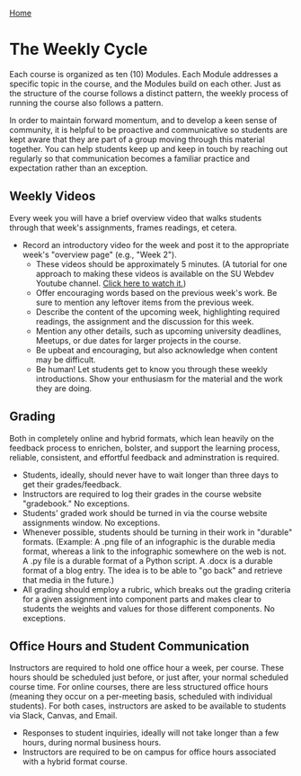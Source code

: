 [Home](http://milesccoleman.com/DICE_Instructor_Handbook/)
# The Weekly Cycle

Each course is organized as ten (10) Modules. Each Module addresses a specific topic in the course, and the Modules build on each other. Just as the structure of the course follows a distinct pattern, the weekly process of running the course also follows a pattern.

In order to maintain forward momentum, and to develop a keen sense of community, it is helpful to be proactive and communicative so students are kept aware that they are part of a group moving through this material together. You can help students keep up and keep in touch by reaching out regularly so that communication becomes a familiar practice and expectation rather than an exception.

## Weekly Videos
Every week you will have a brief overview video that walks students through that week's assignments, frames readings, et cetera. 

* Record an introductory video for the week and post it to the appropriate week's "overview page" (e.g., "Week 2"). 
    * These videos should be approximately 5 minutes. (A tutorial for one approach to making these videos is available on the SU Webdev Youtube channel. [Click here to watch it.](https://www.youtube.com/watch?v=4xehP91_bZU))
    * Offer encouraging words based on the previous week's work. Be sure to mention any leftover items from the previous week.
    * Describe the content of the upcoming week, highlighting required readings, the assignment and the discussion for this week.
    * Mention any other details, such as upcoming university deadlines, Meetups, or due dates for larger projects in the course.
    * Be upbeat and encouraging, but also acknowledge when content may be difficult.
    * Be human! Let students get to know you through these weekly introductions. Show your enthusiasm for the material and the work they are doing.

## Grading
Both in completely online and hybrid formats, which lean heavily on the feedback process to enrichen, bolster, and support the learning process, reliable, consistent, and effortful feedback and adminstration is required. 

* Students, ideally, should never have to wait longer than three days to get their grades/feedback. 
* Instructors are required to log their grades in the course website "gradebook." No exceptions. 
* Students' graded work should be turned in via the course website assignments window. No exceptions. 
* Whenever possible, students should be turning in their work in "durable" formats. (Example: A .png file of an infographic is the durable media format, whereas a link to the infographic somewhere on the web is not. A .py file is a durable format of a Python script. A .docx is a durable format of a blog entry. The idea is to be able to "go back" and retrieve that media in the future.) 
* All grading should employ a rubric, which breaks out the grading criteria for a given assignment into component parts and makes clear to students the weights and values for those different components. No exceptions. 

## Office Hours and Student Communication 
Instructors are required to hold one office hour a week, per course. These hours should be scheduled just before, or just after, your normal scheduled course time. For online courses, there are less structured office hours (meaning they occur on a per-meeting basis, scheduled with individual students). For both cases, instructors are asked to be available to students via Slack, Canvas, and Email.

* Responses to student inquiries, ideally will not take longer than a few hours, during normal business hours.
* Instructors are required to be on campus for office hours associated with a hybrid format course. 
